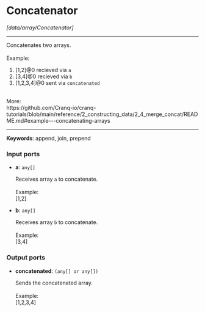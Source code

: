 # Concatenator

_[data/array/Concatenator]_

---

Concatenates two arrays.<br>
<br>
Example:<br>
1. [1,2]@0 recieved via `a`<br>
1. [3,4]@0 recieved via `b`<br>
3. [1,2,3,4]@0 sent via `concatenated`<br>
<br>
More:<br>
https://github.com/Cranq-io/cranq-tutorials/blob/main/reference/2_constructing_data/2_4_merge_concat/README.md#example---concatenating-arrays<br>

---

__Keywords__: append, join, prepend

### Input ports

* __a__: ` any[] `

    Receives array `a` to concatenate.<br>
    <br>
    Example:<br>
    [1,2]<br>


* __b__: ` any[] `

    Receives array `b` to concatenate.<br>
    <br>
    Example:<br>
    [3,4]<br>

### Output ports

* __concatenated__: ` (any[] or any[]) `

    Sends the concatenated array.<br>
    <br>
    Example:<br>
    [1,2,3,4]<br>

